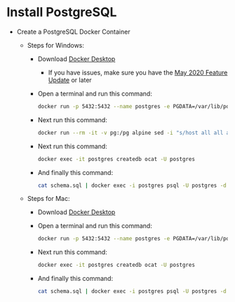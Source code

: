 # Install PostgreSQL

- Create a PostgreSQL Docker Container
  - Steps for Windows:
    - Download [Docker Desktop](https://www.docker.com/products/docker-desktop)
      - If you have issues, make sure you have the [May 2020 Feature Update](https://www.digitalcitizen.life/windows-10-update-assistant) or later
    - Open a terminal and run this command:

       ```bash
       docker run -p 5432:5432 --name postgres -e PGDATA=/var/lib/postgresql/data/pgdata -v pg:/var/lib/postgresql/data -e POSTGRES_PASSWORD=postgres -d postgres
       ```

    - Next run this command:

       ```bash
       docker run --rm -it -v pg:/pg alpine sed -i "s/host all all all md5/host all all all trust/" /pg/pgdata/pg_hba.conf && docker restart postgres
       ```

    - Next run this command:

       ```bash
       docker exec -it postgres createdb ocat -U postgres
       ```

    - And finally this command:

       ```bash
       cat schema.sql | docker exec -i postgres psql -U postgres -d ocat
       ```

  - Steps for Mac:
    - Download [Docker Desktop](https://www.docker.com/products/docker-desktop)
    - Open a terminal and run this command:

       ```bash
       docker run -p 5432:5432 --name postgres -e PGDATA=/var/lib/postgresql/data/pgdata -v pg:/var/lib/postgresql/data -e POSTGRES_PASSWORD=postgres -d postgres
       ```

    - Next run this command:

       ```bash
       docker exec -it postgres createdb ocat -U postgres
       ```

    - And finally this command:

       ```bash
       cat schema.sql | docker exec -i postgres psql -U postgres -d ocat
       ```
